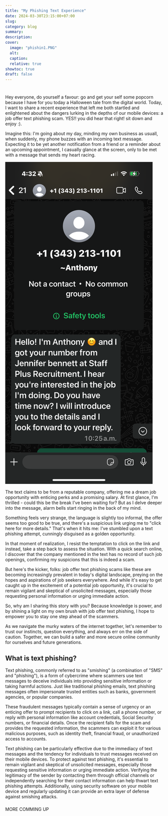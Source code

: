 ```yaml
---
title: "My Phishing Text Experience"
date: 2024-03-30T23:15:00+07:00
slug: 
category: blog 
summary:
description: 
cover:
  image: "phishin1.PNG" 
  alt:
  caption: 
  relative: true
showtoc: true
draft: false
---
```


# 
Hey everyone, do yourself a favour: go and get your self some popcorn because I have for you today a Halloween tale from the digital world. Today, I want to share a recent experience that left me both startled and enlightened about the dangers lurking in the depths of our mobile devices: a job offer text phishing scam. YES!! you did hear that right! sit down and enjoy :).

Imagine this: I'm going about my day, minding my own business as usuall, when suddenly, my phone buzzes with an incoming text message. Expecting it to be yet another notification from a friend or a reminder about an upcoming appointment, I casually glance at the screen, only to be met with a message that sends my heart racing.


<img src="/static/phishin1.PNG">



The text claims to be from a reputable company, offering me a dream job opportunity with enticing perks and a promising salary. At first glance, I'm thrilled - could this be the break I've been waiting for? But as I delve deeper into the message, alarm bells start ringing in the back of my mind.

Something feels very strange, the language is slightly too informal, the offer seems too good to be true, and there's a suspicious link urging me to "click here for more details." That's when it hits me: I've stumbled upon a text phishing attempt, cunningly disguised as a golden opportunity.

In that moment of realization, I resist the temptation to click on the link and instead, take a step back to assess the situation. With a quick search online, I discover that the company mentioned in the text has no record of such job openings, confirming my suspicions that this is indeed a scam.

But here's the kicker, folks: job offer text phishing scams like these are becoming increasingly prevalent in today's digital landscape, preying on the hopes and aspirations of job seekers everywhere. And while it's easy to get caught up in the excitement of a potential job opportunity, it's crucial to remain vigilant and skeptical of unsolicited messages, especially those requesting personal information or urging immediate action.

So, why am I sharing this story with you? Because knowledge is power, and by shining a light on my own brush with job offer text phishing, I hope to empower you to stay one step ahead of the scammers.

As we navigate the murky waters of the internet together, let's remember to trust our instincts, question everything, and always err on the side of caution. Together, we can build a safer and more secure online community for ourselves and future generations.

## What is text phishing? 
Text phishing, commonly referred to as "smishing" (a combination of "SMS" and "phishing"), is a form of cybercrime where scammers use text messages to deceive individuals into providing sensitive information or taking harmful actions. Just like traditional phishing emails, text phishing messages often impersonate trusted entities such as banks, government agencies, or popular companies. 

These fraudulent messages typically contain a sense of urgency or an enticing offer to prompt recipients to click on a link, call a phone number, or reply with personal information like account credentials, Social Security numbers, or financial details. Once the recipient falls for the scam and provides the requested information, the scammers can exploit it for various malicious purposes, such as identity theft, financial fraud, or unauthorized access to accounts.

Text phishing can be particularly effective due to the immediacy of text messages and the tendency for individuals to trust messages received on their mobile devices. To protect against text phishing, it's essential to remain vigilant and skeptical of unsolicited messages, especially those requesting sensitive information or urging immediate action. Verifying the legitimacy of the sender by contacting them through official channels or independently searching for their contact information can help thwart text phishing attempts. Additionally, using security software on your mobile device and regularly updating it can provide an extra layer of defense against smishing attacks.
###
MORE COMMING UP

